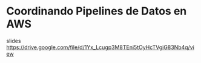 
# Coordinando Pipelines de Datos en AWS

slides
https://drive.google.com/file/d/1Yx_Lcugp3M8TEni5tOyHcTVgiG83Nb4q/view
